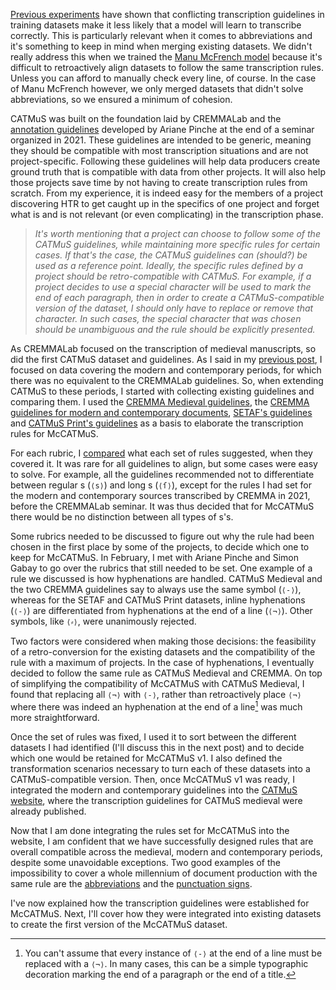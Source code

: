 <!--
.. title: 019 - The CATMuS Modern dataset #2
.. slug: 019
.. date: 2024-08-14 13:55:01 UTC-04:00
.. tags: CATMuS, HTR, guidelines
.. category: dataset
.. link: 
.. status:
.. description: 
.. type: text
-->

[Previous experiments](https://x.com/JMFradeRue/status/1730191566508060883) have shown that conflicting transcription guidelines in training datasets make it less likely that a model will learn to transcribe correctly. This is particularly relevant when it comes to abbreviations and it's something to keep in mind when merging existing datasets. We didn't really address this when we trained the [Manu McFrench model](https://inria.hal.science/hal-04094241) because it's difficult to retroactively align datasets to follow the same transcription rules. Unless you can afford to manually check every line, of course. In the case of Manu McFrench however, we only merged datasets that didn't solve abbreviations, so we ensured a minimum of cohesion.

CATMuS was built on the foundation laid by CREMMALab and the [annotation guidelines](https://hal.science/hal-03716526) developed by Ariane Pinche at the end of a seminar organized in 2021. These guidelines are intended to be generic, meaning they should be compatible with most transcription situations and are not project-specific. Following these guidelines will help data producers create ground truth that is compatible with data from other projects. It will also help those projects save time by not having to create transcription rules from scratch. From my experience, it is indeed easy for the members of a project discovering HTR to get caught up in the specifics of one project and forget what is and is not relevant (or even complicating) in the transcription phase.

> *It's worth mentioning that a project can choose to follow some of the CATMuS guidelines, while maintaining more specific rules for certain cases. If that's the case, the CATMuS guidelines can (should?) be used as a reference point. Ideally, the specific rules defined by a project should be retro-compatible with CATMuS. For example, if a project decides to use a special character will be used to mark the end of each paragraph, then in order to create a CATMuS-compatible version of the dataset, I should only have to replace or remove that character. In such cases, the special character that was chosen should be unambiguous and the rule should be explicitly presented.*

As CREMMALab focused on the transcription of medieval manuscripts, so did the first CATMuS dataset and guidelines. As I said in my [previous post](../018/), I focused on data covering the modern and contemporary periods, for which there was no equivalent to the CREMMALab guidelines. So, when extending CATMuS to these periods, I started with collecting existing guidelines and comparing them. I used the [CREMMA Medieval guidelines](https://hal.science/hal-03697382), the [CREMMA guidelines for modern and contemporary documents](https://gist.github.com/alix-tz/6f89444521bf1cab0522da520f7e4ff4), [SETAF's guidelines](https://hal.science/hal-04281804) and [CATMuS Print's guidelines](https://hal.science/hal-04557457) as a basis to elaborate the transcription rules for McCATMuS.

For each rubric, I [compared](https://docs.google.com/spreadsheets/d/1bFE-rRk6ZwgIHqXAOgwPo1s1zwQ-UPTLPnzjaRmTMsk/edit?usp=sharing) what each set of rules suggested, when they covered it. It was rare for all guidelines to align, but some cases were easy to solve. For example, all the guidelines recommended not to differentiate between regular s (`⟨s⟩`) and long s (`⟨ſ⟩`), except for the rules I had set for the modern and contemporary sources transcribed by CREMMA in 2021, before the CREMMALab seminar. It was thus decided that for McCATMuS there would be no distinction between all types of s's.

Some rubrics needed to be discussed to figure out why the rule had been chosen in the first place by some of the projects, to decide which one to keep for McCATMuS. In February, I met with Ariane Pinche and Simon Gabay to go over the rubrics that still needed to be set. One example of a rule we discussed is how hyphenations are handled. CATMuS Medieval and the two CREMMA guidelines say to always use the same symbol (`⟨-⟩`), whereas for the SETAF and CATMuS Print datasets, inline hyphenations (`⟨-⟩`) are differentiated from hyphenations at the end of a line (`⟨¬⟩`). Other symbols, like `⟨⸗⟩`, were unanimously rejected.

Two factors were considered when making those decisions: the feasibility of a retro-conversion for the existing datasets and the compatibility of the rule with a maximum of projects. In the case of hyphenations, I eventually decided to follow the same rule as CATMuS Medieval and CREMMA. On top of simplifying the compatibility of McCATMuS with CATMuS Medieval, I found that replacing all `⟨¬⟩` with `⟨-⟩`, rather than retroactively place `⟨¬⟩` where there was indeed an hyphenation at the end of a line[^hyphen] was much more straightforward.

Once the set of rules was fixed, I used it to sort between the different datasets I had identified (I'll discuss this in the next post) and to decide which one would be retained for McCATMuS v1. I also defined the transformation scenarios necessary to turn each of these datasets into a CATMuS-compatible version. Then, once McCATMuS v1 was ready, I integrated the modern and contemporary guidelines into the [CATMuS website](https://catmus-guidelines.github.io/), where the transcription guidelines for CATMuS medieval were already published.

Now that I am done integrating the rules set for McCATMuS into the website, I am confident that we have successfully designed rules that are overall compatible across the medieval, modern and contemporary periods, despite some unavoidable exceptions. Two good examples of the impossibility to cover a whole millennium of document production with the same rule are the [abbreviations](https://catmus-guidelines.github.io/html/guidelines/en/abbreviations.html) and the [punctuation signs](https://catmus-guidelines.github.io/html/guidelines/en/punctuation.html).

I've now explained how the transcription guidelines were established for McCATMuS. Next, I'll cover how they were integrated into existing datasets to create the first version of the McCATMuS dataset.

[^hyphen]: You can't assume that every instance of `⟨-⟩` at the end of a line must be replaced with a `⟨¬⟩`. In many cases, this can be a simple typographic decoration marking the end of a paragraph or the end of a title.

